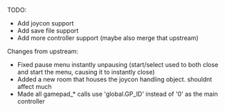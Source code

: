 TODO:
  * Add joycon support 
  * Add save file support
  * Add more controller support (maybe also merge that upstream)


Changes from upstream:
 * Fixed pause menu instantly unpausing (start/select used to both close and start the menu, causing it to instantly close)
 * Added a new room that houses the joycon handling object. shouldnt affect much
 * Made all gamepad_* calls use 'global.GP_ID' instead of '0' as the main controller
